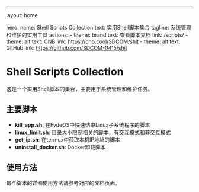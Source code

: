 ---
layout: home

hero:
  name: Shell Scripts Collection
  text: 实用Shell脚本集合
  tagline: 系统管理和维护的实用工具
  actions:
    - theme: brand
      text: 查看脚本文档
      link: /scripts/
    - theme: alt
      text: CNB
      link: https://cnb.cool/SDCOM/shit
    - theme: alt
      text: GitHub
      link: https://github.com/SDCOM-0415/shit



# Shell Scripts Collection

这是一个实用Shell脚本的集合，主要用于系统管理和维护任务。

## 主要脚本

- **kill_app.sh**: 在FydeOS中快速结束Linux子系统程序的脚本
- **linux_limit.sh**: 目录大小限制相关的脚本，有交互模式和非交互模式
- **get_ip.sh**: 在termux中获取本机IP地址的脚本
- **uninstall_docker.sh**: Docker卸载脚本

## 使用方法

每个脚本的详细使用方法请参考对应的文档页面。